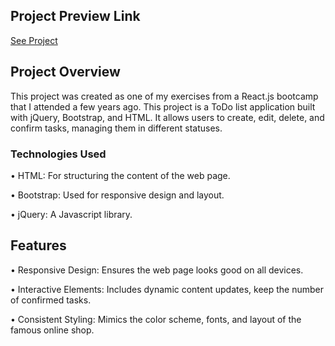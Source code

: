 ## Project Preview Link
[See Project](https://rastifar.github.io/Jquery-CRUD-Table/)

## Project Overview
This project was created as one of my exercises from a React.js bootcamp that I attended a few years ago.
This project is a ToDo list application built with jQuery, Bootstrap, and HTML. 
It allows users to create, edit, delete, and confirm tasks, managing them in different statuses.


### Technologies Used

•  HTML: For structuring the content of the web page.

•  Bootstrap: Used for responsive design and layout.

•  jQuery: A Javascript library.


## Features
•  Responsive Design: Ensures the web page looks good on all devices.

•  Interactive Elements: Includes dynamic content updates, keep the number of confirmed tasks.

•  Consistent Styling: Mimics the color scheme, fonts, and layout of the famous online shop.
